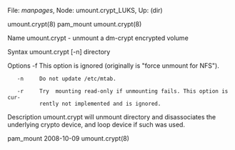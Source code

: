 File: *manpages*,  Node: umount.crypt_LUKS,  Up: (dir)

umount.crypt(8)                    pam_mount                   umount.crypt(8)



Name
       umount.crypt - unmount a dm-crypt encrypted volume

Syntax
       umount.crypt [-n] directory

Options
       -f     This option is ignored (originally is "force unmount for NFS").

       -n     Do not update /etc/mtab.

       -r     Try  mounting read-only if unmounting fails. This option is cur-
              rently not implemented and is ignored.

Description
       umount.crypt will unmount directory and  disassociates  the  underlying
       crypto device, and loop device if such was used.



pam_mount                         2008-10-09                   umount.crypt(8)

